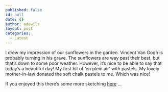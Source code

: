```yaml
---
published: false
id: null
date: {}
author: adewils
layout: post
categories:
  - Latest
---
```

 
I drew my impression of our sunflowers in the garden. Vincent Van Gogh is probably turning in his grave. The sunflowers are way past their best, but that’s down to some poor weather. However, it’s nice to be able to say that today’s a beautiful day! My first bit of ‘en plein air’ with pastels. My lovely mother-in-law donated the soft chalk pastels to me. Which was nice!

If you enjoyed this there’s some more sketching [here](_posts/2016-11-01-sketches-of-spain-2.md) ...
